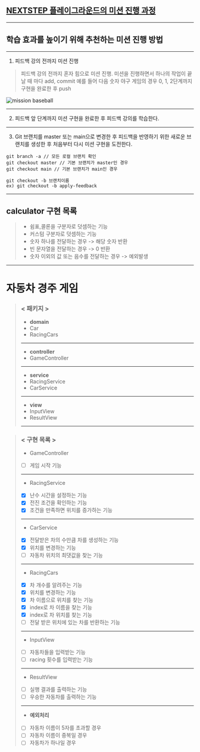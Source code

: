 ## [NEXTSTEP 플레이그라운드의 미션 진행 과정](https://github.com/next-step/nextstep-docs/blob/master/playground/README.md)

---
## 학습 효과를 높이기 위해 추천하는 미션 진행 방법

---
1. 피드백 강의 전까지 미션 진행 
> 피드백 강의 전까지 혼자 힘으로 미션 진행. 미션을 진행하면서 하나의 작업이 끝날 때 마다 add, commit
> 예를 들어 다음 숫자 야구 게임의 경우 0, 1, 2단계까지 구현을 완료한 후 push

![mission baseball](https://raw.githubusercontent.com/next-step/nextstep-docs/master/playground/images/mission_baseball.png)

---
2. 피드백 앞 단계까지 미션 구현을 완료한 후 피드백 강의를 학습한다.

---
3. Git 브랜치를 master 또는 main으로 변경한 후 피드백을 반영하기 위한 새로운 브랜치를 생성한 후 처음부터 다시 미션 구현을 도전한다.

```
git branch -a // 모든 로컬 브랜치 확인
git checkout master // 기본 브랜치가 master인 경우
git checkout main // 기본 브랜치가 main인 경우

git checkout -b 브랜치이름
ex) git checkout -b apply-feedback
```
---
## calculator 구현 목록
> - 쉼표,콜론을 구분자로 덧셈하는 기능
> - 커스텀 구분자로 덧셈하는 기능
> - 숫자 하나를 전달하는 경우 -> 해당 숫자 반환
> - 빈 문자열을 전달하는 경우 -> 0 반환
> - 숫자 이외의 값 또는 음수를 전달하는 경우 -> 예외발생
---
# 자동차 경주 게임 
>### < 패키지 >
> - __domain__
>  - Car 
>  - RacingCars 
> ---
> - __controller__
>  - GameController
> ---
> - __service__
>  - RacingService
>  - CarService
> - ---
> - __view__
>  - InputView
>  - ResultView
> - ---

>### < 구현 목록 > 
> - GameController
> - [ ] 게임 시작 기능
> - ---
> - RacingService
> - [x] 난수 시간을 설정하는 기능 
> - [x] 전진 조건을 확인하는 기능
> - [x] 조건을 만족하면 위치를 증가하는 기능
> - ---
> - CarService
> - [x] 전달받은 차의 수만큼 차를 생성하는 기능
> - [x] 위치를 변경하는 기능 
> - [ ] 자동차 위치의 최댓값을 찾는 기능
> - ---
> - RacingCars
> - [x] 차 개수를 알려주는 기능
> - [x] 위치를 변경하는 기능
> - [x] 차 이름으로 위치를 찾는 기능
> - [x] index로 차 이름을 찾는 기능
> - [x] index로 차 위치를 찾는 기능
> - [ ] 전달 받은 위치에 있는 차를 반환하는 기능
> - ---
> - InputView
> - [ ] 자동차들을 입력받는 기능
> - [ ] racing 횟수를 입력받는 기능
> - ---
> - ResultView
> - [ ] 실행 결과를 출력하는 기능
> - [ ] 우승한 자동차를 출력하는 기능 
> - ---
> - __예외처리__
> - [ ] 자동차 이름이 5자를 초과할 경우
> - [ ] 자동차 이름이 중복일 경우
> - [ ] 자동차가 하나일 경우